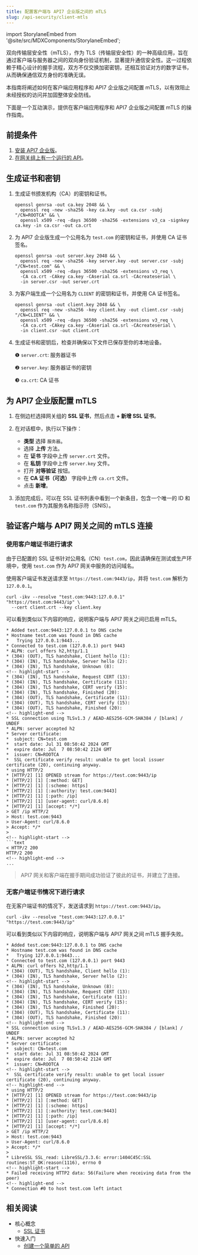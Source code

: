 ```yaml
---
title: 配置客户端与 API7 企业版之间的 mTLS
slug: /api-security/client-mtls
---
```


import StorylaneEmbed from '@site/src/MDXComponents/StorylaneEmbed';

双向传输层安全性（mTLS），作为 TLS（传输层安全性）的一种高级应用，旨在通过客户端与服务器之间的双向身份验证机制，显著提升通信安全性。这一过程依赖于精心设计的握手流程，双方不仅交换加密密钥，还相互验证对方的数字证书，从而确保通信双方身份的准确无误。

本指南将阐述如何在客户端应用程序和 API7 企业版之间配置 mTLS，以有效阻止未经授权的访问并加固整体安全防线。

下面是一个互动演示，提供在客户端应用程序和 API7 企业版之间配置 mTLS 的操作指南。

<StorylaneEmbed src='https://app.storylane.io/demo/id1jfgxj5rgz' />

## 前提条件

1. [安装 API7 企业版](../getting-started/install-api7-ee)。
2. [在网关组上有一个运行的 API](../getting-started/launch-your-first-api)。

## 生成证书和密钥

1. 生成证书颁发机构（CA）的密钥和证书。

    ```shell
    openssl genrsa -out ca.key 2048 && \
      openssl req -new -sha256 -key ca.key -out ca.csr -subj "/CN=ROOTCA" && \
      openssl x509 -req -days 36500 -sha256 -extensions v3_ca -signkey ca.key -in ca.csr -out ca.crt
    ```

2. 为 API7 企业版生成一个公用名为 `test.com` 的密钥和证书，并使用 CA 证书签名。

    ```shell
    openssl genrsa -out server.key 2048 && \
      openssl req -new -sha256 -key server.key -out server.csr -subj "/CN=test.com" && \
      openssl x509 -req -days 36500 -sha256 -extensions v3_req \
      -CA ca.crt -CAkey ca.key -CAserial ca.srl -CAcreateserial \
      -in server.csr -out server.crt
    ```

3. 为客户端生成一个公用名为 `CLIENT` 的密钥和证书，并使用 CA 证书签名。

    ```shell
    openssl genrsa -out client.key 2048 && \
      openssl req -new -sha256 -key client.key -out client.csr -subj "/CN=CLIENT" && \
      openssl x509 -req -days 36500 -sha256 -extensions v3_req \
      -CA ca.crt -CAkey ca.key -CAserial ca.srl -CAcreateserial \
      -in client.csr -out client.crt
    ```

4. 生成证书和密钥后，检查并确保以下文件已保存至你的本地设备。

    ❶ `server.crt`: 服务器证书

    ❷ `server.key`: 服务器证书的密钥

    ❸ `ca.crt`: CA 证书

## 为 API7 企业版配置 mTLS

1. 在侧边栏选择网关组的 **SSL 证书**，然后点击 **+ 新增 SSL 证书**。

2. 在对话框中，执行以下操作：

   - **类型** 选择 `服务器`。
   - 选择 **上传** 方法。
   - 在 **证书** 字段中上传 `server.crt` 文件。
   - 在 **私钥** 字段中上传 `server.key` 文件。
   - 打开 **对等验证** 按钮。
   - 在 **CA 证书（可选）** 字段中上传 `ca.crt` 文件。
   - 点击 **新增**。

3. 添加完成后，可以在 SSL 证书列表中看到一个新条目，包含一个唯一的 ID 和 `test.com` 作为其服务名称指示符（SNIS）。

## 验证客户端与 API7 网关之间的 mTLS 连接

### 使用客户端证书进行请求

由于已配置的 SSL 证书针对公用名（CN）`test.com`，因此请确保在测试或生产环境中，使用 `test.com` 作为 API7 网关中服务的访问域名。

使用客户端证书发送请求至 `https://test.com:9443/ip`，并将 `test.com` 解析为 `127.0.0.1`。

```shell
curl -ikv --resolve "test.com:9443:127.0.0.1" "https://test.com:9443/ip" \
  --cert client.crt --key client.key
```

可以看到类似以下内容的响应，说明客户端与 API7 网关之间已启用 mTLS。

```text
* Added test.com:9443:127.0.0.1 to DNS cache
* Hostname test.com was found in DNS cache
*   Trying 127.0.0.1:9443...
* Connected to test.com (127.0.0.1) port 9443
* ALPN: curl offers h2,http/1.1
* (304) (OUT), TLS handshake, Client hello (1):
* (304) (IN), TLS handshake, Server hello (2):
* (304) (IN), TLS handshake, Unknown (8):
<!-- highlight-start -->
* (304) (IN), TLS handshake, Request CERT (13):
* (304) (IN), TLS handshake, Certificate (11):
* (304) (IN), TLS handshake, CERT verify (15):
* (304) (IN), TLS handshake, Finished (20):
* (304) (OUT), TLS handshake, Certificate (11):
* (304) (OUT), TLS handshake, CERT verify (15):
* (304) (OUT), TLS handshake, Finished (20):
<!-- highlight-end -->
* SSL connection using TLSv1.3 / AEAD-AES256-GCM-SHA384 / [blank] / UNDEF
* ALPN: server accepted h2
* Server certificate:
*  subject: CN=test.com
*  start date: Jul 31 08:50:42 2024 GMT
*  expire date: Jul  7 08:50:42 2124 GMT
*  issuer: CN=ROOTCA
*  SSL certificate verify result: unable to get local issuer certificate (20), continuing anyway.
* using HTTP/2
* [HTTP/2] [1] OPENED stream for https://test.com:9443/ip
* [HTTP/2] [1] [:method: GET]
* [HTTP/2] [1] [:scheme: https]
* [HTTP/2] [1] [:authority: test.com:9443]
* [HTTP/2] [1] [:path: /ip]
* [HTTP/2] [1] [user-agent: curl/8.6.0]
* [HTTP/2] [1] [accept: */*]
> GET /ip HTTP/2
> Host: test.com:9443
> User-Agent: curl/8.6.0
> Accept: */*
> 
<!-- highlight-start -->
```text
< HTTP/2 200 
HTTP/2 200 
<!-- highlight-end -->
...
```

> API7 网关和客户端在握手期间成功验证了彼此的证书，并建立了连接。

### 无客户端证书情况下进行请求

在无客户端证书的情况下，发送请求到 `https://test.com:9443/ip`。

```shell
curl -ikv --resolve "test.com:9443:127.0.0.1" "https://test.com:9443/ip"
```

可以看到类似以下内容的响应，说明客户端与 API7 网关之间 mTLS 握手失败。

```text
* Added test.com:9443:127.0.0.1 to DNS cache
* Hostname test.com was found in DNS cache
*   Trying 127.0.0.1:9443...
* Connected to test.com (127.0.0.1) port 9443
* ALPN: curl offers h2,http/1.1
* (304) (OUT), TLS handshake, Client hello (1):
* (304) (IN), TLS handshake, Server hello (2):
<!-- highlight-start -->
* (304) (IN), TLS handshake, Unknown (8):
* (304) (IN), TLS handshake, Request CERT (13):
* (304) (IN), TLS handshake, Certificate (11):
* (304) (IN), TLS handshake, CERT verify (15):
* (304) (IN), TLS handshake, Finished (20):
* (304) (OUT), TLS handshake, Certificate (11):
* (304) (OUT), TLS handshake, Finished (20):
<!-- highlight-end -->
* SSL connection using TLSv1.3 / AEAD-AES256-GCM-SHA384 / [blank] / UNDEF
* ALPN: server accepted h2
* Server certificate:
*  subject: CN=test.com
*  start date: Jul 31 08:50:42 2024 GMT
*  expire date: Jul  7 08:50:42 2124 GMT
*  issuer: CN=ROOTCA
<!-- highlight-start -->
*  SSL certificate verify result: unable to get local issuer certificate (20), continuing anyway.
<!-- highlight-end -->
* using HTTP/2
* [HTTP/2] [1] OPENED stream for https://test.com:9443/ip
* [HTTP/2] [1] [:method: GET]
* [HTTP/2] [1] [:scheme: https]
* [HTTP/2] [1] [:authority: test.com:9443]
* [HTTP/2] [1] [:path: /ip]
* [HTTP/2] [1] [user-agent: curl/8.6.0]
* [HTTP/2] [1] [accept: */*]
> GET /ip HTTP/2
> Host: test.com:9443
> User-Agent: curl/8.6.0
> Accept: */*
> 
* LibreSSL SSL_read: LibreSSL/3.3.6: error:1404C45C:SSL routines:ST_OK:reason(1116), errno 0
<!-- highlight-start -->
* Failed receiving HTTP2 data: 56(Failure when receiving data from the peer)
<!-- highlight-end -->
* Connection #0 to host test.com left intact
```

## 相关阅读

- 核心概念
  - [SSL 证书](../key-concepts/ssl-certificates)
- 快速入门
  - [创建一个简单的 API](../getting-started/launch-your-first-api)
